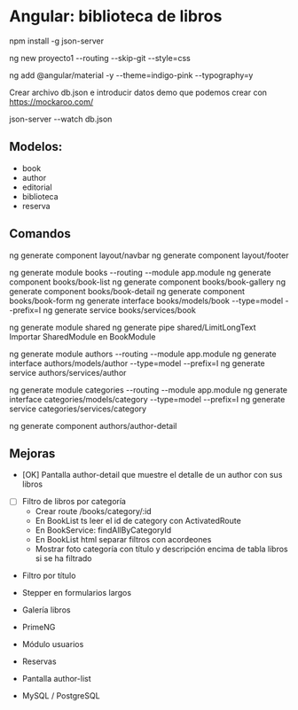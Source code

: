 # Angular: biblioteca de libros

npm install -g json-server

ng new proyecto1 --routing --skip-git --style=css

ng add @angular/material -y --theme=indigo-pink --typography=y

Crear archivo db.json e introducir datos demo que podemos crear con https://mockaroo.com/

json-server --watch db.json

## Modelos:

* book
* author
* editorial
* biblioteca
* reserva


## Comandos

ng generate component layout/navbar
ng generate component layout/footer

ng generate module books --routing --module app.module
ng generate component books/book-list
ng generate component books/book-gallery
ng generate component books/book-detail
ng generate component books/book-form
ng generate interface books/models/book --type=model --prefix=I
ng generate service books/services/book

ng generate module shared
ng generate pipe shared/LimitLongText
Importar SharedModule en BookModule

ng generate module authors --routing --module app.module
ng generate interface authors/models/author --type=model --prefix=I
ng generate service authors/services/author

ng generate module categories --routing --module app.module
ng generate interface categories/models/category --type=model --prefix=I
ng generate service categories/services/category

ng generate component authors/author-detail

## Mejoras

* [OK] Pantalla author-detail que muestre el detalle de un author con sus libros


* [ ] Filtro de libros por categoría
  * Crear route /books/category/:id
  * En BookList ts leer el id de category con ActivatedRoute
  * En BookService: findAllByCategoryId
  * En BookList html separar filtros con acordeones
  * Mostrar foto categoría con título y descripción encima de tabla libros si se ha filtrado

* Filtro por título
* Stepper en formularios largos
* Galería libros
* PrimeNG


* Módulo usuarios
* Reservas
* Pantalla author-list
* MySQL / PostgreSQL
